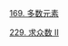 
[169. 多数元素](https://leetcode-cn.com/problems/majority-element/)

[229. 求众数 II](https://leetcode-cn.com/problems/majority-element-ii/)

> 